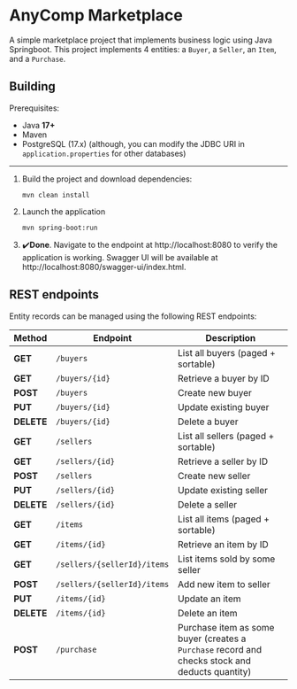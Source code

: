 # AnyComp Marketplace
A simple marketplace project that implements business logic using Java Springboot.
This project implements 4 entities: a `Buyer`, a `Seller`, an `Item`, and a `Purchase`.

## Building
Prerequisites:
- Java **17+**
- Maven
- PostgreSQL (17.x) (although, you can modify the JDBC URI in `application.properties` for other databases)
<hr/>

1. Build the project and download dependencies:
   ```
   mvn clean install
   ```
2. Launch the application
   ```
   mvn spring-boot:run
   ```
3. ✔**️Done**. Navigate to the endpoint at http://localhost:8080 to verify the application is working. Swagger UI will be available at http://localhost:8080/swagger-ui/index.html.

## REST endpoints
Entity records can be managed using the following REST endpoints:

| **Method** | **Endpoint**   | **Description**                    |
| ---------- | -------------- | ---------------------------------- |
| **GET**    | `/buyers`      | List all buyers (paged + sortable) |
| **GET**    | `/buyers/{id}` | Retrieve a buyer by ID      |
| **POST**   | `/buyers`      | Create new buyer                 |
| **PUT**    | `/buyers/{id}` | Update existing buyer           |
| **DELETE** | `/buyers/{id}` | Delete a buyer                     |
| **GET**    | `/sellers`      | List all sellers (paged + sortable) |
| **GET**    | `/sellers/{id}` | Retrieve a seller by ID      |
| **POST**   | `/sellers`      | Create new seller                 |
| **PUT**    | `/sellers/{id}` | Update existing seller           |
| **DELETE** | `/sellers/{id}` | Delete a seller                     |
| **GET**    | `/items`                    | List all items (paged + sortable)    |
| **GET**    | `/items/{id}`               | Retrieve an item by ID               |
| **GET**    | `/sellers/{sellerId}/items` | List items sold by some seller |
| **POST**   | `/sellers/{sellerId}/items` | Add new item to seller           |
| **PUT**    | `/items/{id}`               | Update an item                       |
| **DELETE** | `/items/{id}`               | Delete an item                       |
| **POST**   | `/purchase`  | Purchase item as some buyer (creates a `Purchase` record and checks stock and deducts quantity) |
